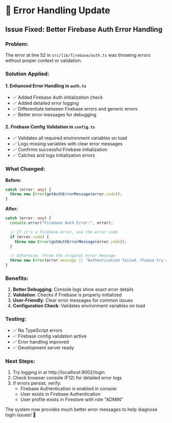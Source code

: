 # 🔧 Error Handling Update

## Issue Fixed: Better Firebase Auth Error Handling

### Problem:

The error at line 52 in `src/lib/firebase/auth.ts` was throwing errors without proper context or validation.

### Solution Applied:

#### 1. Enhanced Error Handling in `auth.ts`

- ✅ Added Firebase Auth initialization check
- ✅ Added detailed error logging
- ✅ Differentiate between Firebase errors and generic errors
- ✅ Better error messages for debugging

#### 2. Firebase Config Validation in `config.ts`

- ✅ Validates all required environment variables on load
- ✅ Logs missing variables with clear error messages
- ✅ Confirms successful Firebase initialization
- ✅ Catches and logs initialization errors

### What Changed:

**Before:**

```typescript
catch (error: any) {
  throw new Error(getAuthErrorMessage(error.code));
}
```

**After:**

```typescript
catch (error: any) {
  console.error("Firebase Auth Error:", error);

  // If it's a Firebase error, use the error code
  if (error.code) {
    throw new Error(getAuthErrorMessage(error.code));
  }

  // Otherwise, throw the original error message
  throw new Error(error.message || "Authentication failed. Please try again.");
}
```

### Benefits:

1. **Better Debugging**: Console logs show exact error details
2. **Validation**: Checks if Firebase is properly initialized
3. **User-Friendly**: Clear error messages for common issues
4. **Configuration Check**: Validates environment variables on load

### Testing:

- ✅ No TypeScript errors
- ✅ Firebase config validation active
- ✅ Error handling improved
- ✅ Development server ready

### Next Steps:

1. Try logging in at http://localhost:9002/login
2. Check browser console (F12) for detailed error logs
3. If errors persist, verify:
   - Firebase Authentication is enabled in console
   - User exists in Firebase Authentication
   - User profile exists in Firestore with role "ADMIN"

The system now provides much better error messages to help diagnose login issues! 🎉
